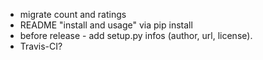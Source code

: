 - migrate count and ratings
- README "install and usage" via pip install <path to uploaded tar.gz on github>
- before release - add setup.py infos (author, url, license). 
- Travis-CI?
